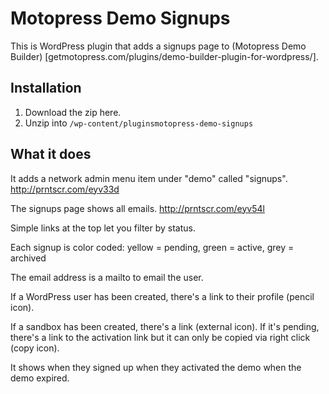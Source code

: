 # Motopress Demo Signups

This is WordPress plugin that adds a signups page to (Motopress Demo Builder) [getmotopress.com/plugins/demo-builder-plugin-for-wordpress/].

## Installation
1. Download the zip here.
1. Unzip into `/wp-content/pluginsmotopress-demo-signups`


## What it does

It adds a network admin menu item under "demo" called "signups". 
http://prntscr.com/eyv33d

The signups page shows all emails. http://prntscr.com/eyv54l

Simple links at the top let you filter by status.

Each signup is color coded: yellow = pending, green = active, grey = archived

The email address is a mailto to email the user.

If a WordPress user has been created, there's a link to their profile (pencil icon).

If a sandbox has been created, there's a link (external icon). If it's pending, there's a link to the activation link but it can only be copied via right click (copy icon).

It shows when they signed up when they activated the demo when the demo expired.

